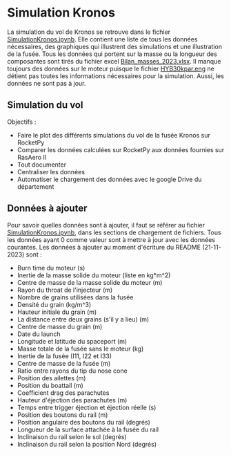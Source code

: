 # Simulation Kronos
La simulation du vol de Kronos se retrouve dans le fichier [SimulationKronos.ipynb](SimulationKronos.ipynb). Elle contient une liste de tous les données nécessaires, des graphiques qui illustrent des simulations et une illustration de la fusée. Tous les données qui portent sur la masse ou la longueur des composantes sont tirés du fichier excel [Bilan_masses_2023.xlsx](Bilan_masses_2023.xlsx). Il manque toujours des données sur le moteur puisque le fichier [HYB30kpar.eng](HYB30kpar.eng) ne détient pas toutes les informations nécessaires pour la simulation. Aussi, les données ne sont pas à jour.
## Simulation du vol
Objectifs :
* Faire le plot des différents simulations du vol de la fusée Kronos sur RocketPy
* Comparer les données calculées sur RocketPy aux données fournies sur RasAero II
* Tout documenter
* Centraliser les données
* Automatiser le chargement des données avec le google Drive du département
## Données à ajouter
Pour savoir quelles données sont à ajouter, il faut se référer au fichier [SimulationKronos.ipynb](SimulationKronos.ipynb), dans les sections de chargement de fichiers. Tous les données ayant 0 comme valeur sont à mettre à jour avec les données courantes.
Les données à ajouter au moment d'écriture du README (21-11-2023) sont :
* Burn time du moteur (s)
* Inertie de la masse solide du moteur (liste en kg*m^2)
* Centre de masse de la masse solide du moteur (m)
* Rayon du throat de l'injecteur (m)
* Nombre de grains utilisées dans la fusée
* Densité du grain (kg/m^3)
* Hauteur initiale du grain (m)
* La distance entre deux grains (s'il y a lieu) (m)
* Centre de masse du grain (m)
* Date du launch
* Longitude et latitude du spaceport (m)
* Masse totale de la fusée sans le moteur (kg)
* Inertie de la fusée (I11, I22 et I33)
* Centre de masse de la fusée (m)
* Ratio entre rayons du tip du nose cone
* Position des ailettes (m)
* Position du boattail (m)
* Coefficient drag des parachutes
* Hauteur d'éjection des parachutes (m)
* Temps entre trigger éjection et éjection réelle (s)
* Position des boutons du rail (m)
* Position angulaire des boutons du rail (degrés)
* Longueur de la surface attachée à la fusée du rail
* Inclinaison du rail selon le sol (degrés)
* Inclinaison du rail selon la position Nord (degrés)
